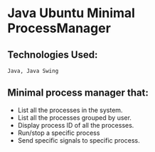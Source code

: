 # Java Ubuntu Minimal ProcessManager
## Technologies Used:
```Java, Java Swing```

 ## Minimal process manager that:
<ul>
 <li>List all the processes in the system.</li>
 
 <li>List all the processes grouped by user.</li>
 
 <li>Display process ID of all the processes.</li>
 
 <li>Run/stop a specific process</li>
 
 <li>Send specific signals to specific process.</li>
</ul>
